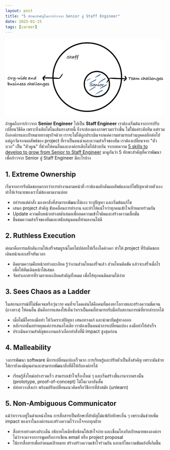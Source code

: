 ```yaml
---
layout: post
title: "5 ทักษะสำคัญในการก้าวจาก Senior สู่ Staff Engineer"
date: 2025-01-15
tags: [career]
---
```


![Senior to Staff Engineer](/assets/2025-01-15-senior-to-staff-engineer.webp)

ถ้าพูดถึงการก้าวจาก **Senior Engineer** ไปเป็น **Staff Engineer** เราต้องเริ่มต้นจากการปรับเปลี่ยนวิธีคิด เพราะยิ่งเติบโตในเส้นทางสายนี้ ยิ่งจะต้องมองภาพรวมกว้างขึ้น ไม่ใช่แค่ระดับทีม แต่รวมถึงองค์กรและเป้าหมายทางธุรกิจด้วย เราจะไม่ได้ถูกประเมินจากแค่ความสามารถส่วนบุคคลอีกต่อไป แต่ถูกวัดจากผลลัพธ์ของ project ที่เราเป็นคนนำและความสำเร็จของทีม เราต้องเปลี่ยนจาก "ตัวบวก" เป็น "ตัวคูณ" ที่ช่วยให้คนอื่นและองค์กรเติบโตไปด้วยกัน จากบทความ [5 skills to develop to grow from Senior to Staff Engineer](https://newsletter.eng-leadership.com/p/5-skills-to-develop-to-grow-from) มาดูกันว่า 5 ทักษะสำคัญที่ควรพัฒนาเพื่อก้าวจาก Senior สู่ Staff Engineer มีอะไรบ้าง

## 1. Extreme Ownership
เริ่มจากการรับผิดชอบมากกว่าการทำงานตามหน้าที่ เราต้องผลักดันผลลัพธ์และแก้ไขปัญหาด้วยตัวเอง ทำให้เจ้านายของเราไม่ต้องตามงานบ่อย 

- อย่ารอแต่คำสั่ง มองหาสิ่งที่สามารถพัฒนาได้เอง ระบุปัญหา และเริ่มต้นแก้ไข  
- เสนอ project สำคัญ ขับเคลื่อนการทำงาน และทำให้แน่ใจว่าทุกคนเข้าใจเป้าหมายร่วมกัน  
- Update ความคืบหน้าอย่างสม่ำเสมอเพื่อลดความเข้าใจผิดและสร้างความเชื่อมั่น  
- ชื่นชมความสำเร็จของทีมและสนับสนุนคนที่ทำผลงานได้ดี  

## 2. Ruthless Execution
ต่อมาคือการผลักดันงานให้เสร็จสมบูรณ์โดยไม่ปล่อยให้เรื่องใดค้างคา ทำให้ project ที่รับผิดชอบเดินหน้าและเสร็จทันเวลา  

- ติดตามความคืบหน้าอย่างละเอียด รู้ว่างานส่วนไหนเสร็จแล้ว ส่วนไหนติดขัด แล้วจะเสร็จเมื่อไร เพื่อให้ทีมเดินหน้าได้เสมอ 
- จัดทำเอกสารที่รวมรายละเอียดสำคัญทั้งหมด เพื่อให้ทุกคนติดตามได้ง่าย  

## 3. Sees Chaos as a Ladder
ในสถานการณ์ที่ไม่ชัดเจนหรือวุ่นวาย คนที่จะโดดเด่นได้คือคนที่มองหาโอกาสและสร้างความชัดเจน (ถางทาง) ให้คนอื่น มันคือการแสดงให้เห็นว่าเราเป็นคนที่สามารถรับมือกับสถานการณ์ที่ยากลำบากได้ 

- เมื่อไม่มีใครลงมือทำ ให้วิเคราะห์ปัญหา เสนอทางแก้ และนำพาทีมสู่ทางออก  
- หลังจากนั้นอย่าหยุดแค่การเสนอไอเดีย เราต้องเป็นคนนำการเปลี่ยนแปลง ลงมือทำให้สำเร็จ  
- ประเมินความสำคัญของงานแล้วเลือกทำสิ่งที่มี impact สูงสุดก่อน  

## 4. Malleability
วงการพัฒนา software มีการเปลี่ยนแปลงเร็วมาก การเรียนรู้และปรับตัวเป็นสิ่งสำคัญ เพราะมันช่วยให้เรายังคงมีคุณค่าและสามารถพัฒนาสิ่งที่ดีให้กับองค์กรได้ 

- เรียนรู้สิ่งใหม่อย่างรวดเร็ว สามารถเข้าใจเรื่องใหม่ ๆ และเริ่มสร้างชิ้นงานจากตรงนั้น (prototype, proof-of-concept) ได้ในเวลาอันสั้น  
- ปล่อยวางสิ่งเก่า พร้อมปรับเปลี่ยนแนวคิดหรือวิธีการที่ล้าสมัย (unlearn) 

## 5. Non-Ambiguous Communicator
แม้ว่าเราจะอยู่ในตำแหน่งไหน การสื่อสารเป็นทักษะที่สำคัญไม่แพ้กับทักษะอื่น ๆ เพราะมันช่วยเพิ่ม impact ของเราในองค์กรและสร้างความไว้วางใจจากทุกฝ่าย 

- สื่อสารอย่างตรงประเด็น อธิบายไอเดียซับซ้อนให้เข้าใจง่าย และเชื่อมโยงกับเป้าหมายขององค์กร ไม่ว่าจะมาจากการพูดหรือการเขียน email หรือ project proposal 
- ใช้การสื่อสารเพื่อกำหนดเป้าหมาย สร้างสร้างความเข้าใจร่วมกัน และแก้ไขความขัดแย้งที่เกิดขึ้น  
